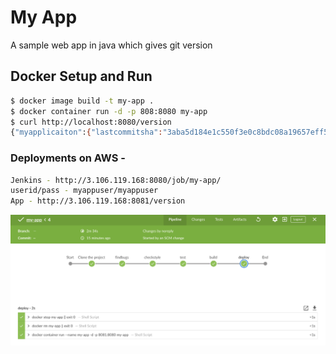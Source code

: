 # My App 
A sample web app in java which gives git version

## Docker Setup and Run
```sh
$ docker image build -t my-app .
$ docker container run -d -p 808:8080 my-app
$ curl http://localhost:8080/version
{"myapplicaiton":{"lastcommitsha":"3aba5d184e1c550f3e0c8bdc08a19657eff56cba1.0.0","description":"pre-interview technical test","version":"1.0.0"}}
```

### Deployments on AWS - 
```sh
Jenkins - http://3.106.119.168:8080/job/my-app/
userid/pass - myappuser/myappuser
App - http://3.106.119.168:8081/version
```

![alt text](https://github.com/naveenrajkumar/my-app/blob/master/pipeline.png)
